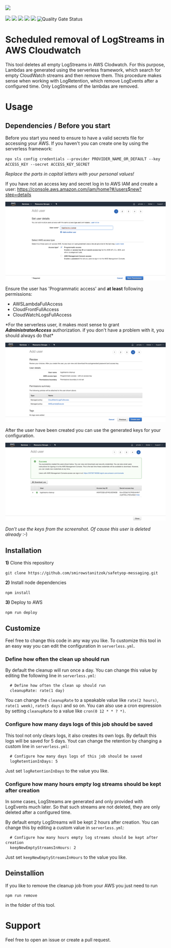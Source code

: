 ![](https://devtoday-assets.s3.eu-central-1.amazonaws.com/devtoday_cl.png)

![](https://img.shields.io/david/smirowstanitzok/logstream-cleanup) ![](https://img.shields.io/github/issues/smirowstanitzok/logstream-cleanup) ![](https://img.shields.io/github/license/smirowstanitzok/logstream-cleanup) ![](https://img.shields.io/github/package-json/v/smirowstanitzok/logstream-cleanup) ![](https://img.shields.io/badge/Code-TypeScript-informational?style=flat&logo=typescript&logoColor=white&color=2bbc8a) ![Quality Gate Status](https://sonarcloud.io/api/project_badges/measure?project=smirowstanitzok_logstream-cleanup&metric=alert_status)

# Scheduled removal of LogStreams in AWS Cloudwatch

This tool deletes all empty LogStreams in AWS Clodwatch. For this purpose, Lambdas are generated using the serverless framework, which search for empty CloudWatch streams and then remove them. This procedure makes sense when working with LogRetention, which remove LogEvents after a configured time. Only LogStreams of the lambdas are removed.

# Usage

## Dependencies / Before you start

Before you start you need to ensure to have a valid secrets file for accessing your AWS. If you haven't you can create one by using the serverless framework:

`npx sls config credentials --provider PROVIDER_NAME_OR_DEFAULT --key ACCESS_KEY --secret ACCESS_KEY_SECRET`

_Replace the parts in capital letters with your personal values!_

If you have not an access key and secret log in to AWS IAM and create a user: https://console.aws.amazon.com/iam/home?#/users$new?step=details

![](blob/create.png?raw=true)

Ensure the user has 'Programmatic access' and **at least** following permissions:

- AWSLambdaFullAccess
- CloudFrontFullAccess
- CloudWatchLogsFullAccess

\*For the serverless user, it makes most sense to grant **_AdministratorAccess_** authorization. if you don't have a problem with it, you should always do that\*

![](blob/permissions.png?raw=true)

After the user have been created you can use the generated keys for your configuration.

![](blob/keys.png?raw=true)

_Don't use the keys from the screenshot. Of cause this user is deleted already_ :-)

## Installation

**1)** Clone this repository

`git clone https://github.com/smirowstanitzok/safetyop-messaging.git`

**2)** Install node dependencies

`npm install`

**3)** Deploy to AWS

`npm run deploy`

## Customize

Feel free to change this code in any way you like. To customize this tool in an easy way you can edit the configuration in `serverless.yml`.

### Define how often the clean up should run

By default the cleanup will run once a day. You can change this value by editing the following line in `serverless.yml`:

```
  # Define how often the clean up should run
  cleanupRate: rate(1 day)
```

You can change the `cleanupRate` to a speakable value like `rate(2 hours)`, `rate(1 week)`, `rate(5 days)` and so on. You can also use a cron expression by setting `cleanupRate` to a value like `cron(0 12 * * ? *)`.

### Configure how many days logs of this job should be saved

This tool not only clears logs, it also creates its own logs. By default this logs will be saved for 5 days. Yout can change the retention by changing a custom line in `serverless.yml`:

```
  # Configure how many days logs of this job should be saved
  logRetentionInDays: 5
```

Just set `logRetentionInDays` to the value you like.

### Configure how many hours empty log streams should be kept after creation

In some cases, LogStreams are generated and only provided with LogEvents much later. So that such streams are not deleted, they are only deleted after a configured time.

By default empty LogStreams will be kept 2 hours after creation. You can change this by editing a custom value in `serverless.yml`:

```
  # Configure how many hours empty log streams should be kept after creation
  keepNewEmptyStreamsInHours: 2
```

Just set `keepNewEmptyStreamsInHours` to the value you like.

## Deinstallion

If you like to remove the cleanup job from your AWS you just need to run

```
npm run remove
```

in the folder of this tool.

# Support

Feel free to open an issue or create a pull request.
